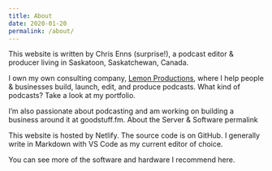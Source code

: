 ```yaml
---
title: About
date: 2020-01-20
permalink: /about/
---
```


This website is written by Chris Enns (surprise!), a podcast editor & producer living in Saskatoon, Saskatchewan, Canada.

I own my own consulting company, [Lemon Productions](https://www.lemonproductions.ca/), where I help people & businesses build, launch, edit, and produce podcasts. What kind of podcasts? Take a look at my portfolio.

I’m also passionate about podcasting and am working on building a business around it at goodstuff.fm.
About the Server & Software permalink

This website is hosted by Netlify. The source code is on GitHub. I generally write in Markdown with VS Code as my current editor of choice.

You can see more of the software and hardware I recommend here.


